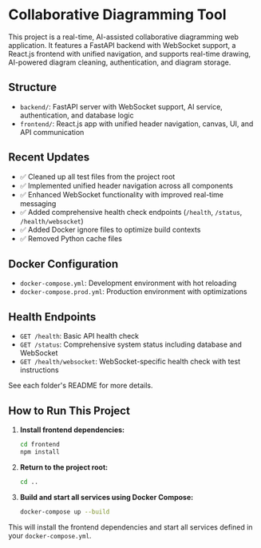 # Collaborative Diagramming Tool

This project is a real-time, AI-assisted collaborative diagramming web application. It features a FastAPI backend with WebSocket support, a React.js frontend with unified navigation, and supports real-time drawing, AI-powered diagram cleaning, authentication, and diagram storage.

## Structure
- `backend/`: FastAPI server with WebSocket support, AI service, authentication, and database logic
- `frontend/`: React.js app with unified header navigation, canvas, UI, and API communication

## Recent Updates
- ✅ Cleaned up all test files from the project root
- ✅ Implemented unified header navigation across all components
- ✅ Enhanced WebSocket functionality with improved real-time messaging
- ✅ Added comprehensive health check endpoints (`/health`, `/status`, `/health/websocket`)
- ✅ Added Docker ignore files to optimize build contexts
- ✅ Removed Python cache files

## Docker Configuration
- `docker-compose.yml`: Development environment with hot reloading
- `docker-compose.prod.yml`: Production environment with optimizations

## Health Endpoints
- `GET /health`: Basic API health check
- `GET /status`: Comprehensive system status including database and WebSocket
- `GET /health/websocket`: WebSocket-specific health check with test instructions

See each folder's README for more details.

## How to Run This Project

1. **Install frontend dependencies:**

   ```bash
   cd frontend
   npm install
   ```

2. **Return to the project root:**

   ```bash
   cd ..
   ```

3. **Build and start all services using Docker Compose:**

   ```bash
   docker-compose up --build
   ```

This will install the frontend dependencies and start all services defined in your `docker-compose.yml`.
